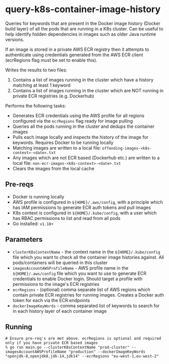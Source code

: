 # query-k8s-container-image-history

Queries for keywords that are present in the Docker image history (Docker build layer) of all the pods that are running in a K8s cluster. Can be useful to help identify hidden dependencies in images such as older Java runtime versions.

If an image is stored in a private AWS ECR registry then it attempts to authenticate using credentials generated from the AWS ECR client (ecrRegions flag must be set to enable this).

Writes the results to two files:
1) Contains a list of images running in the cluster which have a history matching at least 1 keyword
2) Contains a list of images running in the cluster which are NOT running in private ECR registries (e.g. Dockerhub)

Performs the following tasks:

- Generates ECR credentials using the AWS profile for all regions configured via the `ecrRegions` flag ready for image pulling
- Queries all the pods running in the cluster and dedups the container images
- Pulls each image locally and inspects the history of the image for keywords. Requires Docker to be running locally
- Matching images are written to a local file: `offending-images-<k8s-context>-<date>.txt`
- Any images which are not ECR based (Dockerhub etc.) are written to a local file: `non-ecr-images-<k8s-context>-<date>.txt`
- Clears the images from the local cache

## Pre-reqs
- Docker is running locally
- AWS profile is configured in `${HOME}/.aws/config`, with a principle which has IAM permissions to generate ECR auth tokens and pull images
- K8s context is configured in `${HOME}/.kube/config`, with a user which has RBAC permissions to list and read from all pods
- Go installed: `v1.18+`

## Parameters
- `clusterK8sContextName` - the context name in the `${HOME}/.kube/config` file which you want to check all the container image histories against. All pods/containers will be queried in this cluster
- `imagesAccountAWSProfileName` - AWS profile name in the `${HOME}/.aws/config` file which you want to use to generate ECR credentials to enable Docker login. Should target a profile with permissions to the image's ECR registries
- `ecrRegions` - (optional) comma separate list of AWS regions which contain private ECR registries for running images. Creates a Docker auth token for each via the ECR endpoints
- `dockerImageKeyWords` - comma separated list of keywords to search for in each history layer of each container image

## Running
```shell
# Ensure pre-req's are met above. ecrRegions is optional and required only if you have private ECR based images
% go run main.go --clusterK8sContextName "prod-cluster" --imagesAccountAWSProfileName "production" --dockerImageKeyWords "openjdk-8,openjdk8,jdk-14,jdk14" --ecrRegions "eu-west-1,eu-west-2"
```